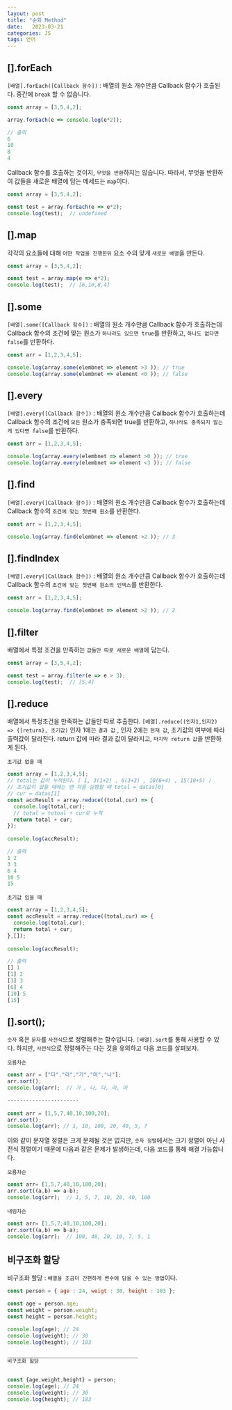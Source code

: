 ```yaml
---
layout: post
title: "순회 Method"
date:   2023-03-21
categories: JS
tags: 언어
---
```


## [].forEach
`[배열].forEach([Callback 함수])` : 배열의 원소 개수만큼 Callback 함수가 호출된다.
중간에 `break` 할 수 없습니다.

```js
const array = [3,5,4,2];

array.forEach(e => console.log(e*2));

// 출력
6
10
8
4
```

 Callback 함수를 호출하는 것이지, `무엇을 반환`하지는 않습니다. 따라서, 무엇을 반환하여 값들을 새로운 배열에 담는 메세드는 `map`이다.
```js
const array = [3,5,4,2];

const test = array.forEach(e => e*2);
console.log(test);  // undefined
```

## [].map
각각의 요소들에 대해 `어떤 작업을 진행한뒤` 요소 수의 맞게 `새로운 배열`을 만든다.
```js
const array = [3,5,4,2];

const test = array.map(e => e*2);
console.log(test);  // [6,10,8,4]
```


## [].some
`[배열].some([Callback 함수])` : 배열의 원소 개수만큼 Callback 함수가 호출하는데 Callback 함수의 조건에 맞는 원소가 `하나라도 있으면 true`를 반환하고, `하나도 없다면 false`를 반환하다.

```js
const arr = [1,2,3,4,5];

console.log(array.some(elembnet => element >3 )); // true
console.log(array.some(elembnet => element <0 )); // false
```
## [].every
`[배열].every([Callback 함수])` : 배열의 원소 개수만큼 Callback 함수가 호출하는데 Callback 함수의 조건에 `모든` 원소가 충족되면 true를 반환하고, `하나라도 충족되지 않는게 있다면 false`를 반환하다.

```js
const arr = [1,2,3,4,5];

console.log(array.every(elembnet => element >0 )); // true
console.log(array.every(elembnet => element <3 )); // false
```

## [].find
`[배열].every([Callback 함수])` : 배열의 원소 개수만큼 Callback 함수가 호출하는데 Callback 함수의 `조건에 맞는 첫번쨰 원소`를 반환한다.

```js
const arr = [1,2,3,4,5];

console.log(array.find(elembnet => element >2 )); // 3
```

## [].findIndex
`[배열].every([Callback 함수])` : 배열의 원소 개수만큼 Callback 함수가 호출하는데 Callback 함수의 `조건에 맞는 첫번째 원소의 인덱스`를 반환한다.
```js
const arr = [1,2,3,4,5];

console.log(array.find(elembnet => element >2 )); // 2
```

## [].filter
배열에서 특정 조건을 만족하는 `값들만 따로 새로운 배열`에 담는다.
```js
const array = [3,5,4,2];

const test = array.filter(e => e > 3);
console.log(test);  // [5,4]
```

## [].reduce

배열에서 특정조건을 만족하는 값들만 따로 추출한다. 
`[배열].reduce((인자1,인자2) => {[return}, 초기값)` 
인자 1에는 `결과 값` , 인자 2에는 `현재 값`, 초기값의 여부에 따라 출력값이 달라진다. return 값에 따라 결과 값이 달라지고, `마지막 return 값`을 반환하게 된다.

`초기값 없을 때`
```js
const array = [1,2,3,4,5];
// total는 값이 누적된다. ( 1, 3(1+2) , 6(3+3) , 10(6+4) , 15(10+5) )
// 초기값이 없을 때에는 맨 처음 실행할 때 total = datas[0]
// cur = datas[1]
const accResult = array.reduce((total,cur) => {
  console.log(total,cur);
  // total = totoal + cur로 누적
  return total + cur;
});
                             
console.log(accResult);

// 출력
1 2
3 3
6 4
10 5
15
```

`초기값 있을 때`
```js
const array = [1,2,3,4,5];
const accResult = array.reduce((total,cur) => {
  console.log(total,cur);
  return total + cur;
},[]);
                             
console.log(accResult);

// 출력
[] 1
[1] 2
[3] 3
[6] 4
[10] 5
[15]
```

## [].sort();
`숫자` 혹은 `문자`를 `사전식`으로 정렬해주는 함수입니다.
`[배열].sort`를 통해 사용할 수 있다. 하지만, `사전식`으로 정렬해주는 다는 것을 유의하고 다음 코드를 살펴보자. 

`오름차순`
```js
const arr = ["다","라","가","마","나"];
arr.sort();
console.log(arr);  // 가 , 나, 다, 라, 마

-----------------------
  
const arr = [1,5,7,40,10,100,20];
arr.sort();
console.log(arr); // 1, 10, 100, 20, 40, 5, 7

```

이와 같이 문자열 정렬은 크게 문제될 것은 없지만, `숫자 정렬`에서는 크기 정렬이 아닌 사전식 정렬이기 때문에 다음과 같은 문제가 발생하는데, 다음 코드를 통해 해결 가능합니다.

`오름차순`
```js
const arr= [1,5,7,40,10,100,20];
arr.sort((a,b) => a-b);
console.log(arr);  // 1, 5, 7, 10, 20, 40, 100
```

`내림차순`
```js
const arr= [1,5,7,40,10,100,20];
arr.sort((a,b) => b-a);
console.log(arr);  // 100, 40, 20, 10, 7, 5, 1
```

## 비구조화 할당

비구조화 할당 : `배열을 조금더 간편하게 변수에 담을 수 있는 방법`이다.

```js
const person = { age : 24, weigt : 30, height : 183 };

const age = person.age;
const weight = person.weight;
const height = person.height;

console.log(age); // 24
console.log(weight); // 30
console.log(height); // 183

__________________________________________
비구조화 할당


const {age,weight,height} = person;
console.log(age); // 24
console.log(weight); // 30
console.log(height); // 183

```